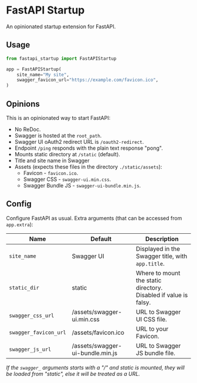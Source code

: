 # FastAPI Startup

An opinionated startup extension for FastAPI.

## Usage

```python
from fastapi_startup import FastAPIStartup

app = FastAPIStartup(
    site_name="My site",
    swagger_favicon_url="https://example.com/favicon.ico",
)
```

## Opinions

This is an opinionated way to start FastAPI:

- No ReDoc.
- Swagger is hosted at the `root_path`.
- Swagger UI oAuth2 redirect URL is `/oauth2-redirect`.
- Endpoint `/ping` responds with the plain text response "pong".
- Mounts static directory at `/static` (default).
- Title and site name in Swagger
- Assets (expects these files in the directory `./static/assets`):
  - Favicon - `favicon.ico`.
  - Swagger CSS - `swagger-ui.min.css`.
  - Swagger Bundle JS - `swagger-ui-bundle.min.js`.

## Config

Configure FastAPI as usual. Extra arguments (that can be accessed from `app.extra`):

| Name | Default | Description |
| --- | --- | --- |
| `site_name` | Swagger UI | Displayed in the Swagger title, with `app.title`. |
| `static_dir` | static | Where to mount the static directory. Disabled if value is falsy. |
| `swagger_css_url` | /assets/swagger-ui.min.css | URL to Swagger UI CSS file. |
| `swagger_favicon_url` | /assets/favicon.ico | URL to your Favicon. |
| `swagger_js_url` | /assets/swagger-ui-bundle.min.js | URL to Swagger JS bundle file. |

*If the `swagger_` arguments starts with a "/" and static is mounted, they will be loaded from "static", else it will be treated as a URL.*
